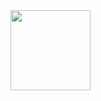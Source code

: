 <img src="[relative/path/in/repository/to/image.svg](https://profile-counter.glitch.me/titusj3026/count.svg)" width="128"/>
